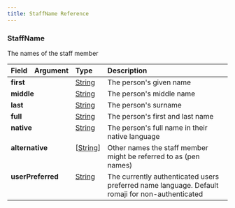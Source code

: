 ```yaml
---
title: StaffName Reference
---
```


### StaffName
The names of the staff member
<table>
<thead>
<tr>
<th align="left">Field</th>
<th align="right">Argument</th>
<th align="left">Type</th>
<th align="left">Description</th>
</tr>
</thead>
<tbody>
<tr>
<td colspan="2" valign="top"><strong>first</strong></td>
<td valign="top"><a href="/reference/scalar/string">String</a></td>
<td>
The person's given name
</td>
</tr>
<tr>
<td colspan="2" valign="top"><strong>middle</strong></td>
<td valign="top"><a href="/reference/scalar/string">String</a></td>
<td>
The person's middle name
</td>
</tr>
<tr>
<td colspan="2" valign="top"><strong>last</strong></td>
<td valign="top"><a href="/reference/scalar/string">String</a></td>
<td>
The person's surname
</td>
</tr>
<tr>
<td colspan="2" valign="top"><strong>full</strong></td>
<td valign="top"><a href="/reference/scalar/string">String</a></td>
<td>
The person's first and last name
</td>
</tr>
<tr>
<td colspan="2" valign="top"><strong>native</strong></td>
<td valign="top"><a href="/reference/scalar/string">String</a></td>
<td>
The person's full name in their native language
</td>
</tr>
<tr>
<td colspan="2" valign="top"><strong>alternative</strong></td>
<td valign="top">[<a href="/reference/scalar/string">String</a>]</td>
<td>
Other names the staff member might be referred to as (pen names)
</td>
</tr>
<tr>
<td colspan="2" valign="top"><strong>userPreferred</strong></td>
<td valign="top"><a href="/reference/scalar/string">String</a></td>
<td>
The currently authenticated users preferred name language. Default romaji for non-authenticated
</td>
</tr>
</tbody>
</table>